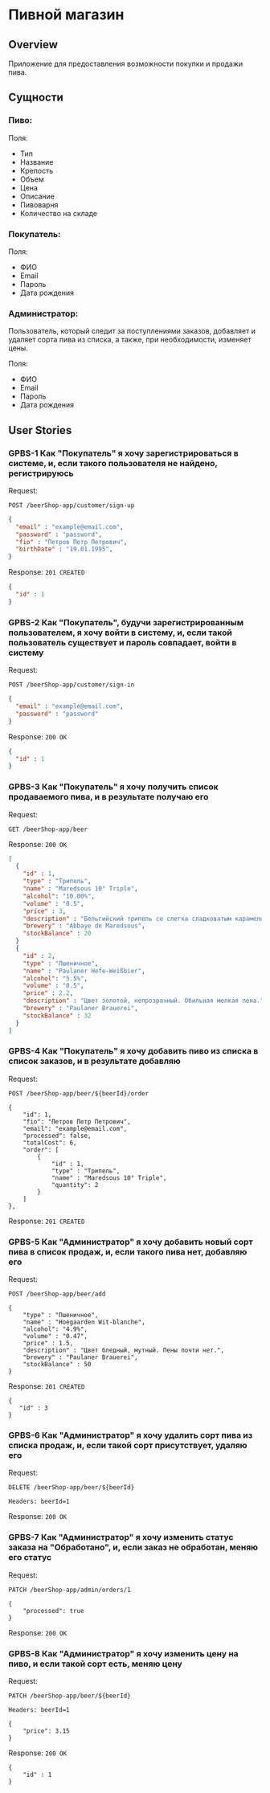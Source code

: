 # Пивной магазин

## Overview

Приложение для предоставления возможности покупки и продажи пива.

## Сущности

### Пиво:

Поля:   
- Тип
- Название
- Крепость
- Объем
- Цена
- Описание
- Пивоварня
- Количество на складе
    
### Покупатель:

Поля:
- ФИО
- Email
- Пароль
- Дата рождения
     
### Администратор:

Пользователь, который следит за поступлениями заказов, добавляет и удаляет сорта пива из списка, а также, при необходимости, изменяет цены.

Поля:
- ФИО
- Email
- Пароль
- Дата рождения

## User Stories

### GPBS-1 Как "Покупатель" я хочу зарегистрироваться в системе, и, если такого пользователя не найдено, регистрируюсь

Request:

`POST /beerShop-app/customer/sign-up`
```json
{
  "email" : "example@email.com",
  "password" : "password",
  "fio" : "Петров Петр Петрович",
  "birthDate" : "19.01.1995",
}
```

Response:
`201 CREATED`
```json
{
  "id" : 1
}
```

### GPBS-2 Как "Покупатель", будучи зарегистрированным пользователем, я хочу войти в систему, и, если такой пользователь существует и пароль совпадает, войти в систему

Request:

`POST /beerShop-app/customer/sign-in`
```json
{
  "email" : "example@email.com",
  "password" : "password"
}
```

Response:
`200 OK`
```json
{
  "id" : 1
}
```

### GPBS-3 Как "Покупатель" я хочу получить список продаваемого пива, и в результате получаю его   

Request:

`GET /beerShop-app/beer`

Response:
`200 OK`
```json
[
  {
    "id" : 1, 
    "type" : "Трипель",
    "name" : "Maredsous 10° Triple",
    "alcohol": "10.00%",
    "volume" : "0.5",
    "price" : 3,
    "description" : "Бельгийский трипель со слегка сладковатым карамельно-хлебным вкусом, с фруктовыми нотками и пряной хмелевой горчинкой.",
    "brewery" : "Abbaye de Maredsous",
    "stockBalance" : 20
  }
  {
    "id" : 2, 
    "type" : "Пшеничное",
    "name" : "Paulaner Hefe-Weißbier",
    "alcohol": "5.5%",
    "volume" : "0.5",
    "price" : 2.2,
    "description" : "Цвет золотой, непрозрачный. Обильная мелкая пена.",
    "brewery" : "Paulaner Brauerei",
    "stockBalance" : 32
  }
]
```

### GPBS-4 Как "Покупатель" я хочу добавить пиво из списка в список заказов, и в результате добавляю

Request:

`POST /beerShop-app/beer/${beerId}/order`

```
{
    "id": 1,
    "fio": "Петров Петр Петрович",
    "email": "example@email.com",
    "processed": false,
    "totalCost": 6,
    "order": [
        {
            "id" : 1, 
            "type" : "Трипель",
            "name" : "Maredsous 10° Triple",
            "quantity": 2
        }
    ]
},
``` 


Response:
`201 CREATED`

### GPBS-5 Как "Администратор" я хочу добавить новый сорт пива в список продаж, и, если такого пива нет, добавляю его

Request: 
    
`POST /beerShop-app/beer/add`

```    
{
    "type" : "Пшеничное",
    "name" : "Hoegaarden Wit-blanche",
    "alcohol": "4.9%",
    "volume" : "0.47",
    "price" : 1.5,
    "description" : "Цвет бледный, мутный. Пены почти нет.",
    "brewery" : "Paulaner Brauerei",
    "stockBalance" : 50
}
```

Response: `201 CREATED`

```
{
   "id" : 3
}
```

### GPBS-6 Как "Администратор" я хочу удалить сорт пива из списка продаж, и, если такой сорт присутствует, удаляю его

Request: 
    
`DELETE /beerShop-app/beer/${beerId}`

`Headers: beerId=1`

Response: `200 OK`

### GPBS-7 Как "Администратор" я хочу изменить статус заказа на "Обработано", и, если заказ не обработан, меняю его статус

Request: 
    
`PATCH /beerShop-app/admin/orders/1`

```
{
    "processed": true
}
```
    
Response: `200 OK`

### GPBS-8 Как "Администратор" я хочу изменить цену на пиво, и если такой сорт есть, меняю цену

Request: 
    
`PATCH /beerShop-app/beer/${beerId}`

`Headers: beerId=1`
    
```    
{
    "price": 3.15
}
```

Response: `200 OK`

```
{
    "id" : 1
}
```
